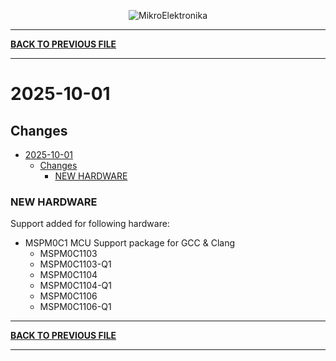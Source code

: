 <p align="center">
  <img src="http://www.mikroe.com/img/designs/beta/logo_small.png?raw=true" alt="MikroElektronika"/>
</p>

---

**[BACK TO PREVIOUS FILE](../changelog.md)**

---

# 2025-10-01

## Changes

- [2025-10-01](#2025-10-01)
  - [Changes](#changes)
    - [NEW HARDWARE](#new-hardware)

### NEW HARDWARE

Support added for following hardware:

+ MSPM0C1 MCU Support package for GCC & Clang
  + MSPM0C1103
  + MSPM0C1103-Q1
  + MSPM0C1104
  + MSPM0C1104-Q1
  + MSPM0C1106
  + MSPM0C1106-Q1

---

**[BACK TO PREVIOUS FILE](../changelog.md)**

---
